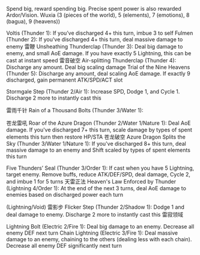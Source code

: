 Spend big, reward spending big. Precise spent power is also rewarded
Ardor/Vision. Wuxia (3 (pieces of the world), 5 (elements), 7 (emotions), 8 (bagua), 9 (heavens))

Voltis (Thunder 1): If you’ve discharged 4+ this turn, imbue 3 to self
Fulmen (Thunder 2): If you've discharged 4+ this turn, deal massive damage to enemy
雷鞭 Unsheathing Thunderclap (Thunder 3): Deal big damage to enemy, and small AoE damage. If you have exactly 5 Lightning, this can be cast at instant speed
雷音破空 Air-splitting Thunderclap (Thunder 4): Discharge any amount. Deal big scaling damage
Trial of the Nine Heavens (Thunder 5): Discharge any amount, deal scaling AoE damage. If exactly 9 discharged, gain permanent ATK/SPD/ACT slot

Stormgale Step (Thunder 2/Air 1): Increase SPD, Dodge 1, and Cycle 1. Discharge 2 more to instantly cast this

雷雨千针 Rain of a Thousand Bolts (Thunder 3/Water 1):

苍龙雷吼 Roar of the Azure Dragon (Thunder 2/Water 1/Nature 1): Deal AoE damage. If you've discharged 7+ this turn, scale damage by types of spent elements this turn then restore HP/STA
苍龙破空 Azure Dragon Splits the Sky (Thunder 3/Water 1/Nature 1): If you've discharged 8+ this turn, deal massive damage to an enemy and Shift scaled by types of spent elements this turn

Five Thunders’ Seal (Thunder 3/Order 1): If cast when you have 5 Lightning, target enemy. Remove buffs, reduce ATK/DEF/SPD, deal damage, Cycle 2, and imbue 1 for 5 turns
天雷正法 Heaven's Law Enforced by Thunder (Lightning 4/Order 1): At the end of the next 3 turns, deal AoE damage to enemies based on discharged power each turn

(Lightning/Void)
雷影步 Flicker Step (Thunder 2/Shadow 1): Dodge 1 and deal damage to enemy. Discharge 2 more to instantly cast this
雷寂领域 

Lightning Bolt (Electric 2/Fire 1): Deal big damage to an enemy. Decrease all enemy DEF next turn
Chain Lightning (Electric 3/Fire 1): Deal massive damage to an enemy, chaining to the others (dealing less with each chain). Decrease all enemy DEF significantly next turn